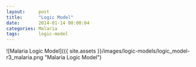 ```yaml
---
layout:     post
title:      "Logic Model"
date:       2014-01-14 00:00:04
categories: Malaria
tags:       logic-model
---
```


![Malaria Logic Model]({{ site.assets }}/images/logic-models/logic_model-r3_malaria.png "Malaria Logic Model")